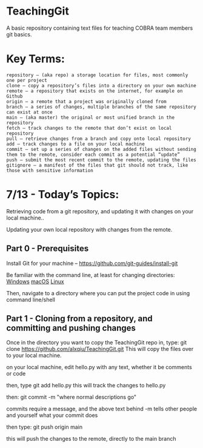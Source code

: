 # TeachingGit
A basic repository containing text files for teaching COBRA team members git basics. 

Key Terms:
==========
	repository – (aka repo) a storage location for files, most commonly one per project
	clone – copy a repository’s files into a directory on your own machine
	remote – a repository that exists on the internet, for example on Github
	origin – a remote that a project was originally cloned from
  	branch – a series of changes, multiple branches of the same repository can exist at once
	main – (aka master) the original or most unified branch in the repository
	fetch – track changes to the remote that don’t exist on local repository
	pull – retrieve changes from a branch and copy onto local repository
	add – track changes to a file on your local machine
  	commit – set up a series of changes on the added files without sending them to the remote, consider each commit as a potential “update”
	push – submit the most recent commit to the remote, updating the files
  	gitignore – a manifest of the files that git should not track, like those with sensitive information

7/13 - Today’s Topics:
======================
Retrieving code from a git repository, and updating it with changes on your local machine..

Updating your own local repository with changes from the remote.



Part 0 - Prerequisites
---------
Install Git for your machine – https://github.com/git-guides/install-git 

Be familiar with the command line, at least for changing directories:
[Windows](https://www.howtogeek.com/659411/how-to-change-directories-in-command-prompt-on-windows-10/)
[macOS](https://www.macworld.com/article/221277/command-line-navigating-files-folders-mac-terminal.html#:~:text=If%20you%20type%20cd%20..,you%20issued%20the%20cd%20command.) 
[Linux](https://man7.org/linux/man-pages/man1/cd.1p.html)

Then, navigate to a directory where you can put the project code in using command line/shell

Part 1 - Cloning from a repository, and committing and pushing changes
---------
Once in the directory you want to copy the TeachingGit repo in, type:
	git clone https://github.com/alxqiu/TeachingGit.git
This will copy the files over to your local machine. 

on your local machine, edit hello.py with any text, whether it be comments or code

then, type
	git add hello.py
this will track the changes to hello.py

then:
	git commit -m "where normal descriptions go"

commits require a message, and the above text behind -m tells other people and yourself what your commit does

then type:
	git push origin main
	
this will push the changes to the remote, directly to the main branch


